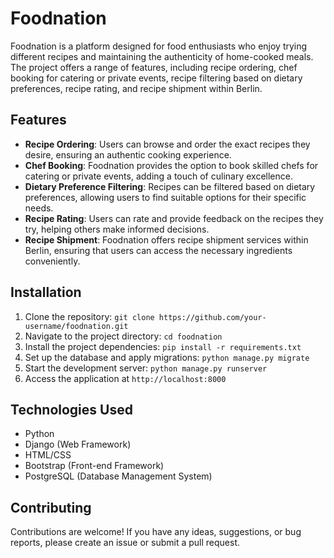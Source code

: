 # Foodnation

Foodnation is a platform designed for food enthusiasts who enjoy trying different recipes and maintaining the authenticity of home-cooked meals. The project offers a range of features, including recipe ordering, chef booking for catering or private events, recipe filtering based on dietary preferences, recipe rating, and recipe shipment within Berlin.

## Features

- **Recipe Ordering**: Users can browse and order the exact recipes they desire, ensuring an authentic cooking experience.
- **Chef Booking**: Foodnation provides the option to book skilled chefs for catering or private events, adding a touch of culinary excellence.
- **Dietary Preference Filtering**: Recipes can be filtered based on dietary preferences, allowing users to find suitable options for their specific needs.
- **Recipe Rating**: Users can rate and provide feedback on the recipes they try, helping others make informed decisions.
- **Recipe Shipment**: Foodnation offers recipe shipment services within Berlin, ensuring that users can access the necessary ingredients conveniently.

## Installation

1. Clone the repository: `git clone https://github.com/your-username/foodnation.git`
2. Navigate to the project directory: `cd foodnation`
3. Install the project dependencies: `pip install -r requirements.txt`
4. Set up the database and apply migrations: `python manage.py migrate`
5. Start the development server: `python manage.py runserver`
6. Access the application at `http://localhost:8000`

## Technologies Used

- Python
- Django (Web Framework)
- HTML/CSS
- Bootstrap (Front-end Framework)
- PostgreSQL (Database Management System)

## Contributing

Contributions are welcome! If you have any ideas, suggestions, or bug reports, please create an issue or submit a pull request.
